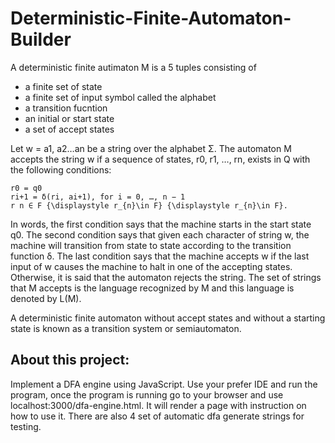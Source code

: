 # Deterministic-Finite-Automaton-Builder

A deterministic finite autimaton M is a 5 tuples consisting of 
- a finite set of state 
- a finite set of input symbol called the alphabet
- a transition fucntion 
- an initial or start state
- a set of accept states

Let w = a1, a2…an be a string over the alphabet Σ. The automaton M accepts the string w if a sequence of states, r0, r1, …, rn, exists in Q with the following conditions:

    r0 = q0
    ri+1 = δ(ri, ai+1), for i = 0, …, n − 1
    r n ∈ F {\displaystyle r_{n}\in F} {\displaystyle r_{n}\in F}.

In words, the first condition says that the machine starts in the start state q0. The second condition says that given each character of string w, the machine will transition from state to state according to the transition function δ. The last condition says that the machine accepts w if the last input of w causes the machine to halt in one of the accepting states. Otherwise, it is said that the automaton rejects the string. The set of strings that M accepts is the language recognized by M and this language is denoted by L(M).

A deterministic finite automaton without accept states and without a starting state is known as a transition system or semiautomaton. 

## About this project:

Implement a DFA engine using JavaScript. Use your prefer IDE and run the program, once the program is running go to your browser and use localhost:3000/dfa-engine.html. It will render a page with instruction on how to use it. There are also 4 set of automatic dfa generate strings for testing. 
